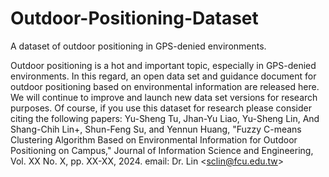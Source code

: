# Outdoor-Positioning-Dataset
A dataset of outdoor positioning in GPS-denied environments.


Outdoor positioning is a hot and important topic, especially in GPS-denied environments. In this regard, an open data set and guidance document for outdoor positioning based on environmental information are released here. We will continue to improve and launch new data set versions for research purposes. Of course, if you use this dataset for research please consider citing the following papers:
Yu-Sheng Tu, Jhan-Yu Liao, Yu-Sheng Lin, And Shang-Chih Lin+, Shun-Feng Su, and Yennun Huang, "Fuzzy C-means Clustering Algorithm Based on Environmental Information for Outdoor Positioning on Campus," Journal of Information Science and Engineering, Vol. XX No. X, pp. XX-XX, 2024. email: Dr. Lin <sclin@fcu.edu.tw​>
